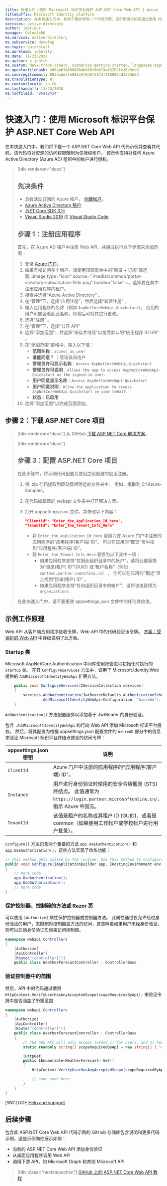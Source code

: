 ```yaml
---
title: 快速入门：使用 Microsoft 标识平台保护 ASP.NET Core Web API | Azure
titleSuffix: Microsoft identity platform
description: 在本快速入门中，你将下载并修改一个代码示例，该示例演示如何通过使用 Microsoft 标识平台进行授权来保护 ASP.NET Core Web API。
services: active-directory
author: jmprieur
manager: CelesteDG
ms.service: active-directory
ms.subservice: develop
ms.topic: quickstart
ms.workload: identity
ms.date: 11/23/2020
ms.author: v-junlch
ms.custom: devx-track-csharp, scenarios:getting-started, languages:aspnet-core
ms.openlocfilehash: e06abb346906884bb88fdd419a432b2fe16e3eb8
ms.sourcegitcommit: 883daddafe881e5f8a9f347df2880064d2375b6d
ms.translationtype: HT
ms.contentlocale: zh-CN
ms.lasthandoff: 11/25/2020
ms.locfileid: "95918434"
---
```

# <a name="quickstart-protect-an-aspnet-core-web-api-with-microsoft-identity-platform"></a>快速入门：使用 Microsoft 标识平台保护 ASP.NET Core Web API

在本快速入门中，我们将下载一个 ASP.NET Core Web API 代码示例并查看其代码，该代码将对资源的访问权限限制为仅授权帐户。 该示例支持对任何 Azure Active Directory (Azure AD) 组织中的帐户进行授权。

> [!div renderon="docs"]
> ## <a name="prerequisites"></a>先决条件
>
> - 具有活动订阅的 Azure 帐户。 [创建帐户](https://www.azure.cn/pricing/1rmb-trial)。
> - [Azure Active Directory 租户](quickstart-create-new-tenant.md)
> - [.NET Core SDK 3.1+](https://dotnet.microsoft.com/)
> - [Visual Studio 2019](https://visualstudio.microsoft.com/vs/) 或 [Visual Studio Code](https://code.visualstudio.com/)
>
> ## <a name="step-1-register-the-application"></a>步骤 1：注册应用程序
>
> 首先，在 Azure AD 租户中注册 Web API，并通过执行以下步骤来添加范围：
>
> 1. 登录 [Azure 门户](https://portal.azure.cn)。
> 1. 如果有权访问多个租户，请使用顶部菜单中的“目录 + 订阅”筛选器:::image type="icon" source="./media/common/portal-directory-subscription-filter.png" border="false":::，选择要在其中注册应用程序的租户。
> 1. 搜索并选择“Azure Active Directory”  。
> 1. 在“管理”下，选择“应用注册”，然后选择“新建注册”  。
> 1. 输入应用程序的名称（例如 `AspNetCoreWebApi-Quickstart`）。 应用的用户可能会看到此名称，你稍后可对其进行更改。
> 1. 选择“注册”  。
> 1. 在“管理”下，选择“公开 API” 
> 1. 选择“添加范围”，并选择“保存并继续”以接受默认的“应用程序 ID URI”  。
> 1. 在“添加范围”窗格中，输入以下值：
>    - **范围名称**：`access_as_user`
>    - **谁能同意？** ：管理员和用户
>    - **管理员许可显示名称**：`Access AspNetCoreWebApi-Quickstart`
>    - **管理员许可说明**：`Allows the app to access AspNetCoreWebApi-Quickstart as the signed-in user.`
>    - **用户同意显示名称**：`Access AspNetCoreWebApi-Quickstart`
>    - **用户同意说明**：`Allow the application to access AspNetCoreWebApi-Quickstart on your behalf.`
>    - **状态**：**已启用**
> 1. 选择“添加范围”以完成范围添加。

## <a name="step-2-download-the-aspnet-core-project"></a>步骤 2：下载 ASP.NET Core 项目

> [!div renderon="docs"]
> 从 GitHub [下载 ASP.NET Core 解决方案](https://github.com/Azure-Samples/active-directory-dotnet-native-aspnetcore-v2/archive/aspnetcore3-1.zip)。

> [!div renderon="docs"]
> ## <a name="step-3-configure-the-aspnet-core-project"></a>步骤 3：配置 ASP.NET Core 项目
>
> 在此步骤中，将示例代码配置为使用之前创建的应用注册。
>
> 1. 将 .zip 存档提取到驱动器根附近的文件夹中。 例如，提取到 C:\Azure-Samples。
> 1. 在代码编辑器的 webapi 文件夹中打开解决方案。
> 1. 打开 appsettings.json 文件，并修改以下内容：
>
>    ```json
>    "ClientId": "Enter_the_Application_Id_here",
>    "TenantId": "Enter_the_Tenant_Info_Here"
>    ```
>
>    - 将 `Enter_the_Application_Id_here` 替换为在 Azure 门户中注册的应用程序的“应用程序(客户端) ID”。 可以在应用的“概览”页中找到“应用程序(客户端) ID”。
>    - 将 `Enter_the_Tenant_Info_Here` 替换为以下其中一项：
>       - 如果应用程序支持“仅限此组织目录中的帐户”，请将此值替换为“目录(租户) ID”(GUID) 或“租户名称”（例如 `contoso.partner.onmschina.cn`）  。 你可以在应用的”概述”页上找到“目录(租户) ID” 。
>       - 如果应用程序支持“任何组织目录中的帐户”，请将该值替换为`organizations`
>
> 在此快速入门中，请不要更改 appsettings.json 文件中的任何其他值。

## <a name="how-the-sample-works"></a>示例工作原理

Web API 从客户端应用程序接收令牌，Web API 中的代码验证该令牌。 [方案：受保护的 Web API](scenario-protected-web-api-overview.md) 中详细说明了此方案。

### <a name="startup-class"></a>Startup 类

Microsoft.AspNetCore.Authentication 中间件使用托管进程初始化时执行的 `Startup` 类。 在其 `ConfigureServices` 方法中，调用了 Microsoft.Identity.Web 提供的 `AddMicrosoftIdentityWebApi` 扩展方法。

```csharp
    public void ConfigureServices(IServiceCollection services)
    {
        services.AddAuthentication(JwtBearerDefaults.AuthenticationScheme)
                .AddMicrosoftIdentityWebApi(Configuration, "AzureAd");
    }
```

`AddAuthentication()` 方法配置服务以添加基于 JwtBearer 的身份验证。

包含 `.AddMicrosoftIdentityWebApi` 的行向 Web API 添加 Microsoft 标识平台授权。 然后，将其配置为根据 appsettings.json 配置文件的 `AzureAD` 部分中的信息来验证 Microsoft 标识平台终结点颁发的访问令牌：

| appsettings.json 密钥 | 说明                                                                                                                                                          |
|------------------------|----------------------------------------------------------------------------------------------------------------------------------------------------------------------|
| `ClientId`             | Azure 门户中注册的应用程序的“应用程序(客户端) ID”。                                                                                       |
| `Instance`             | 用户进行身份验证时使用的安全令牌服务 (STS) 终结点。 此值通常为 `https://login.partner.microsoftonline.cn/`，指示 Azure 中国云。 |
| `TenantId`             | 该值是租户的名称或其租户 ID (GUID)，或者是 common（如果使用工作帐户或学校帐户进行用户登录）。                             |

`Configure()` 方法包含两个重要的方法 `app.UseAuthentication()` 和 `app.UseAuthorization()`，这些方法实现了命名功能：

```csharp
// This method gets called by the runtime. Use this method to configure the HTTP request pipeline.
public void Configure(IApplicationBuilder app, IHostingEnvironment env)
{
    // more code
    app.UseAuthentication();
    app.UseAuthorization();
    // more code
}
```

### <a name="protect-a-controller-a-controllers-method-or-a-razor-page"></a>保护控制器、控制器的方法或 Razor 页

可以使用 `[Authorize]` 属性保护控制器或控制器方法。 此属性通过仅允许经过身份验证的用户，来限制对控制器或方法的访问，这意味着如果用户未经身份验证，则可以启动身份验证质询来访问控制器。

```csharp
namespace webapi.Controllers
{
    [Authorize]
    [ApiController]
    [Route("[controller]")]
    public class WeatherForecastController : ControllerBase
```

### <a name="validate-the-scope-in-the-controller"></a>验证控制器中的范围

然后，API 中的代码通过使用 `HttpContext.VerifyUserHasAnyAcceptedScope(scopeRequiredByApi);` 来验证令牌中是否涵盖了所需范围

```csharp
namespace webapi.Controllers
{
    [Authorize]
    [ApiController]
    [Route("[controller]")]
    public class WeatherForecastController : ControllerBase
    {
        // The Web API will only accept tokens 1) for users, and 2) having the "access_as_user" scope for this API
        static readonly string[] scopeRequiredByApi = new string[] { "access_as_user" };

        [HttpGet]
        public IEnumerable<WeatherForecast> Get()
        {
            HttpContext.VerifyUserHasAnyAcceptedScope(scopeRequiredByApi);

            // some code here
        }
    }
}
```

[!INCLUDE [Help and support](../../../includes/active-directory-develop-help-support-include.md)]

## <a name="next-steps"></a>后续步骤

包含此 ASP.NET Core Web API 代码示例的 GitHub 存储库包含说明和更多代码示例，这些示例向你展示如何：

- 向新的 ASP.NET Core Web API 添加身份验证
- 从桌面应用程序调用 Web API
- 调用下游 API，如 Microsoft Graph 和其他 Microsoft API

> [!div class="nextstepaction"]
> [GitHub 上的 ASP.NET Core Web API 教程](https://github.com/Azure-Samples/active-directory-dotnet-native-aspnetcore-v2)

